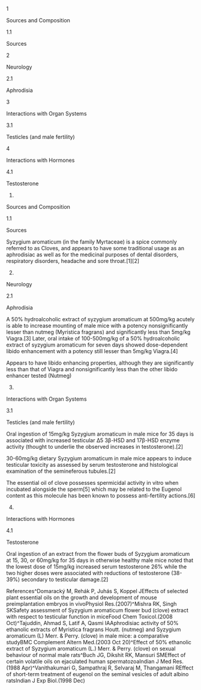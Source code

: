 1

Sources and Composition

1.1

Sources

2

Neurology

2.1

Aphrodisia

3

Interactions with Organ Systems

3.1

Testicles (and male fertility)

4

Interactions with Hormones

4.1

Testosterone

1.

Sources and Composition

1.1

Sources

Syzygium aromaticum (in the family Myrtaceae) is a spice commonly referred to as Cloves, and appears to have some traditional usage as an aphrodisiac as well as for the medicinal purposes of dental disorders, respiratory disorders, headache and sore throat.\[1]\[2]

2.

Neurology

2.1

Aphrodisia

A 50% hydroalcoholic extract of syzygium aromaticum at 500mg/kg acutely is able to increase mounting of male mice with a potency nonsignificantly lesser than nutmeg (Myristica fragrans) and significantly less than 5mg/kg Viagra.\[3] Later, oral intake of 100\-500mg/kg of a 50% hydroalcoholic extract of syzygium aromaticum for seven days showed dose\-dependent libido enhancement with a potency still lesser than 5mg/kg Viagra.\[4]


Appears to have libido enhancing properties, although they are significantly less than that of Viagra and nonsignificantly less than the other libido enhancer tested (Nutmeg)


3.

Interactions with Organ Systems

3.1

Testicles (and male fertility)

Oral ingestion of 15mg/kg Syzygium aromaticum in male mice for 35 days is associated with increased testicular Δ5 3β\-HSD and 17β\-HSD enzyme activity (thought to underlie the observed increases in testosterone).\[2]

30\-60mg/kg dietary Syzygium aromaticum in male mice appears to induce testicular toxicity as assessed by serum testosterone and histological examination of the semineferous tubules.\[2]

The essential oil of clove possesses spermicidal activity in vitro when incubated alongside the sperm\[5] which may be related to the Eugenol content as this molecule has been known to possess anti\-fertility actions.\[6]

4.

Interactions with Hormones

4.1

Testosterone

Oral ingestion of an extract from the flower buds of Syzygium aromaticum at 15, 30, or 60mg/kg for 35 days in otherwise healthy male mice noted that the lowest dose of 15mg/kg increased serum testosterone 26% while the two higher doses were associated with reductions of testosterone (38\-39%) secondary to testicular damage.\[2]

References^Domaracký M, Rehák P, Juhás S, Koppel JEffects of selected plant essential oils on the growth and development of mouse preimplantation embryos in vivoPhysiol Res.(2007)^Mishra RK, Singh SKSafety assessment of Syzygium aromaticum flower bud (clove) extract with respect to testicular function in miceFood Chem Toxicol.(2008 Oct)^Tajuddin, Ahmad S, Latif A, Qasmi IAAphrodisiac activity of 50% ethanolic extracts of Myristica fragrans Houtt. (nutmeg) and Syzygium aromaticum (L) Merr. \& Perry. (clove) in male mice: a comparative studyBMC Complement Altern Med.(2003 Oct 20)^Effect of 50% ethanolic extract of Syzygium aromaticum (L.) Merr. \& Perry. (clove) on sexual behaviour of normal male rats^Buch JG, Dikshit RK, Mansuri SMEffect of certain volatile oils on ejaculated human spermatozoaIndian J Med Res.(1988 Apr)^Vanithakumari G, Sampathraj R, Selvaraj M, Thangamani REffect of short\-term treatment of eugenol on the seminal vesicles of adult albino ratsIndian J Exp Biol.(1998 Dec)